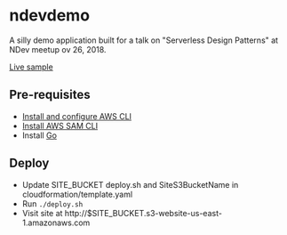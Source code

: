 # ndevdemo

A silly demo application built for a talk on "Serverless Design Patterns" at NDev meetup  ov 26, 2018.

[Live sample](http://ndev-demo-site.s3-website-us-east-1.amazonaws.com)

## Pre-requisites

* [Install and configure AWS CLI](https://docs.aws.amazon.com/cli/latest/userguide/installing.html)
* [Install AWS SAM CLI](https://docs.aws.amazon.com/serverless-application-model/latest/developerguide/serverless-sam-cli-install.html)
* Install [Go](https://golang.org/doc/install)

## Deploy

* Update SITE_BUCKET deploy.sh and SiteS3BucketName in cloudformation/template.yaml
* Run `./deploy.sh`
* Visit site at http://$SITE_BUCKET.s3-website-us-east-1.amazonaws.com